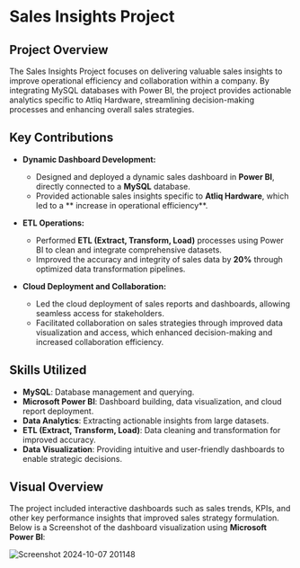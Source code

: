 # Sales Insights Project

## Project Overview
The Sales Insights Project focuses on delivering valuable sales insights to improve operational efficiency and collaboration within a company. By integrating MySQL databases with Power BI, the project provides actionable analytics specific to Atliq Hardware, streamlining decision-making processes and enhancing overall sales strategies.

## Key Contributions
- **Dynamic Dashboard Development:**
    - Designed and deployed a dynamic sales dashboard in **Power BI**, directly connected to a **MySQL** database.
    - Provided actionable sales insights specific to **Atliq Hardware**, which led to a ** increase in operational efficiency**.
  
- **ETL Operations:**
    - Performed **ETL (Extract, Transform, Load)** processes using Power BI to clean and integrate comprehensive datasets.
    - Improved the accuracy and integrity of sales data by **20%** through optimized data transformation pipelines.
  
- **Cloud Deployment and Collaboration:**
    - Led the cloud deployment of sales reports and dashboards, allowing seamless access for stakeholders.
    - Facilitated collaboration on sales strategies through improved data visualization and access, which enhanced decision-making and increased collaboration efficiency.

## Skills Utilized
- **MySQL**: Database management and querying.
- **Microsoft Power BI**: Dashboard building, data visualization, and cloud report deployment.
- **Data Analytics**: Extracting actionable insights from large datasets.
- **ETL (Extract, Transform, Load)**: Data cleaning and transformation for improved accuracy.
- **Data Visualization**: Providing intuitive and user-friendly dashboards to enable strategic decisions.

## Visual Overview
The project included interactive dashboards such as sales trends, KPIs, and other key performance insights that improved sales strategy formulation. Below is a Screenshot of the dashboard visualization using **Microsoft Power BI**:

![Screenshot 2024-10-07 201148](https://github.com/user-attachments/assets/384952e2-6a42-4a09-b54f-a4019a161be7)
